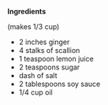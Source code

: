 
__Ingredients__

(makes 1/3 cup)

- 2 inches ginger
- 4 stalks of scallion
- 1 teaspoon lemon juice
- 2 teaspoons sugar
- dash of salt
- 2 tablespoons soy sauce
- 1/4 cup oil